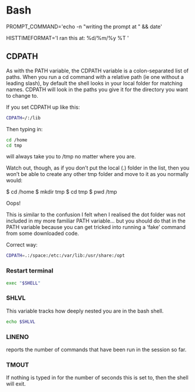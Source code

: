 # Bash

PROMPT_COMMAND='echo -n "writing the prompt at " && date'

HISTTIMEFORMAT='I ran this at: %d/%m/%y %T '

## CDPATH

As with the PATH variable, the CDPATH variable is a colon-separated list of paths. When you run a cd command with a relative path (ie one without a leading slash), by default the shell looks in your local folder for matching names. CDPATH will look in the paths you give it for the directory you want to change to.

If you set CDPATH up like this:

```bash
CDPATH=/:/lib
```

Then typing in:

```bash
cd /home
cd tmp
```

will always take you to /tmp no matter where you are.

Watch out, though, as if you don’t put the local (.) folder in the list, then you won’t be able to create any other tmp folder and move to it as you normally would:

$ cd /home
$ mkdir tmp
$ cd tmp
$ pwd
/tmp

Oops!

This is similar to the confusion I felt when I realised the dot folder was not included in my more familiar PATH variable… but you should do that in the PATH variable because you can get tricked into running a ‘fake’ command from some downloaded code.

Correct way:

```bash
CDPATH=.:/space:/etc:/var/lib:/usr/share:/opt
```

### Restart terminal

```bash
exec "$SHELL"
```

### SHLVL

This variable tracks how deeply nested you are in the bash shell. 

```bash
echo $SHLVL
```

### LINENO
reports the number of commands that have been run in the session so far.

### TMOUT

If nothing is typed in for the number of seconds this is set to, then the shell will exit.
